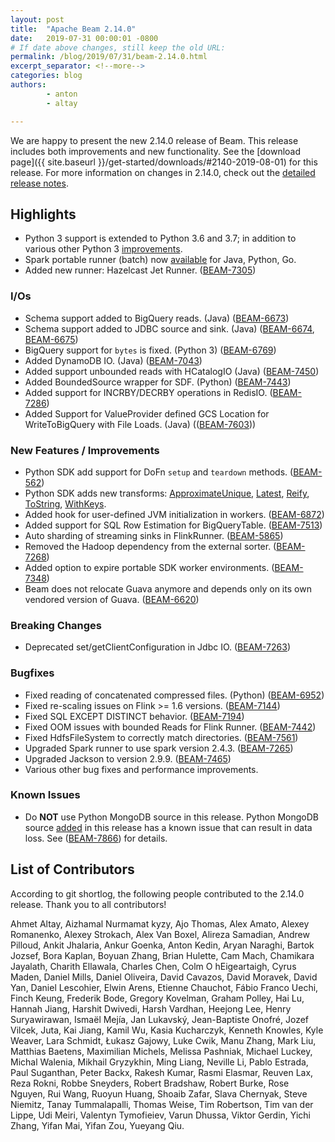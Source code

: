 ```yaml
---
layout: post
title:  "Apache Beam 2.14.0"
date:   2019-07-31 00:00:01 -0800
# If date above changes, still keep the old URL:
permalink: /blog/2019/07/31/beam-2.14.0.html
excerpt_separator: <!--more-->
categories: blog
authors:
        - anton
        - altay

---
```

<!--
Licensed under the Apache License, Version 2.0 (the "License");
you may not use this file except in compliance with the License.
You may obtain a copy of the License at

http://www.apache.org/licenses/LICENSE-2.0

Unless required by applicable law or agreed to in writing, software
distributed under the License is distributed on an "AS IS" BASIS,
WITHOUT WARRANTIES OR CONDITIONS OF ANY KIND, either express or implied.
See the License for the specific language governing permissions and
limitations under the License.
-->

We are happy to present the new 2.14.0 release of Beam. This release includes both improvements and new functionality.
See the [download page]({{ site.baseurl }}/get-started/downloads/#2140-2019-08-01) for this release.<!--more-->
For more information on changes in 2.14.0, check out the
[detailed release notes](https://issues.apache.org/jira/secure/ReleaseNote.jspa?projectId=12319527&version=12345431).

## Highlights

 * Python 3 support is extended to Python 3.6 and 3.7; in addition to various other Python 3 [improvements](https://issues.apache.org/jira/browse/BEAM-1251?focusedCommentId=16890504&page=com.atlassian.jira.plugin.system.issuetabpanels%3Acomment-tabpanel#comment-16890504).
 * Spark portable runner (batch) now [available](https://lists.apache.org/thread.html/c43678fc24c9a1dc9f48c51c51950aedcb9bc0fd3b633df16c3d595a@%3Cuser.beam.apache.org%3E) for Java, Python, Go.
 * Added new runner: Hazelcast Jet Runner. ([BEAM-7305](https://issues.apache.org/jira/browse/BEAM-7305))

### I/Os

* Schema support added to BigQuery reads. (Java) ([BEAM-6673](https://issues.apache.org/jira/browse/BEAM-6673))
* Schema support added to JDBC source and sink. (Java) ([BEAM-6674](https://issues.apache.org/jira/browse/BEAM-6674), [BEAM-6675](https://issues.apache.org/jira/browse/BEAM-6675))
* BigQuery support for `bytes` is fixed. (Python 3) ([BEAM-6769](https://issues.apache.org/jira/browse/BEAM-6769))
* Added DynamoDB IO. (Java) ([BEAM-7043](https://issues.apache.org/jira/browse/BEAM-7043))
* Added support unbounded reads with HCatalogIO (Java) ([BEAM-7450](https://issues.apache.org/jira/browse/BEAM-7450))
* Added BoundedSource wrapper for SDF. (Python) ([BEAM-7443](https://issues.apache.org/jira/browse/BEAM-7443))
* Added support for INCRBY/DECRBY operations in RedisIO. ([BEAM-7286](https://issues.apache.org/jira/browse/BEAM-7286))
* Added Support for ValueProvider defined GCS Location for WriteToBigQuery with File Loads. (Java) (([BEAM-7603](https://issues.apache.org/jira/browse/BEAM-7603)))


### New Features / Improvements

* Python SDK add support for DoFn `setup` and `teardown` methods. ([BEAM-562](https://issues.apache.org/jira/browse/BEAM-562))
* Python SDK adds new transforms: [ApproximateUnique](https://issues.apache.org/jira/browse/BEAM-6693), [Latest](https://issues.apache.org/jira/browse/BEAM-6695), [Reify](https://issues.apache.org/jira/browse/BEAM-7019), [ToString](https://issues.apache.org/jira/browse/BEAM-7021), [WithKeys](https://issues.apache.org/jira/browse/BEAM-7023).
* Added hook for user-defined JVM initialization in workers. ([BEAM-6872](https://issues.apache.org/jira/browse/BEAM-6872))
* Added support for SQL Row Estimation for BigQueryTable. ([BEAM-7513](https://issues.apache.org/jira/browse/BEAM-7513))
* Auto sharding of streaming sinks in FlinkRunner. ([BEAM-5865](https://issues.apache.org/jira/browse/BEAM-5865))
* Removed the Hadoop dependency from the external sorter. ([BEAM-7268](https://issues.apache.org/jira/browse/BEAM-7268))
* Added option to expire portable SDK worker environments. ([BEAM-7348](https://issues.apache.org/jira/browse/BEAM-7348))
* Beam does not relocate Guava anymore and depends only on its own vendored version of Guava. ([BEAM-6620](https://issues.apache.org/jira/browse/BEAM-6620))


### Breaking Changes
* Deprecated set/getClientConfiguration in Jdbc IO. ([BEAM-7263](https://issues.apache.org/jira/browse/BEAM-7263))


### Bugfixes

* Fixed reading of concatenated compressed files. (Python) ([BEAM-6952](https://issues.apache.org/jira/browse/BEAM-6952))
* Fixed re-scaling issues on Flink >= 1.6 versions. ([BEAM-7144](https://issues.apache.org/jira/browse/BEAM-7144))
* Fixed SQL EXCEPT DISTINCT behavior. ([BEAM-7194](https://issues.apache.org/jira/browse/BEAM-7194))
* Fixed OOM issues with bounded Reads for Flink Runner. ([BEAM-7442](https://issues.apache.org/jira/browse/BEAM-7442))
* Fixed HdfsFileSystem to correctly match directories. ([BEAM-7561](https://issues.apache.org/jira/browse/BEAM-7561))
* Upgraded Spark runner to use spark version 2.4.3. ([BEAM-7265](https://issues.apache.org/jira/browse/BEAM-7265))
* Upgraded Jackson to version 2.9.9. ([BEAM-7465](https://issues.apache.org/jira/browse/BEAM-7465))
* Various other bug fixes and performance improvements.


### Known Issues

* Do **NOT** use Python MongoDB source in this release. Python MongoDB source [added](https://issues.apache.org/jira/browse/BEAM-5148) in this release has a known issue that can result in data loss. See ([BEAM-7866](https://issues.apache.org/jira/browse/BEAM-7866)) for details.


## List of Contributors

According to git shortlog, the following people contributed to the 2.14.0 release. Thank you to all contributors!

Ahmet Altay, Aizhamal Nurmamat kyzy, Ajo Thomas, Alex Amato, Alexey Romanenko, 
Alexey Strokach, Alex Van Boxel, Alireza Samadian, Andrew Pilloud, 
Ankit Jhalaria, Ankur Goenka, Anton Kedin, Aryan Naraghi, Bartok Jozsef, 
Bora Kaplan, Boyuan Zhang, Brian Hulette, Cam Mach, Chamikara Jayalath, 
Charith Ellawala, Charles Chen, Colm O hEigeartaigh, Cyrus Maden, 
Daniel Mills, Daniel Oliveira, David Cavazos, David Moravek, David Yan, 
Daniel Lescohier, Elwin Arens, Etienne Chauchot, Fábio Franco Uechi, 
Finch Keung, Frederik Bode, Gregory Kovelman, Graham Polley, Hai Lu, Hannah Jiang, 
Harshit Dwivedi, Harsh Vardhan, Heejong Lee, Henry Suryawirawan, 
Ismaël Mejía, Jan Lukavský, Jean-Baptiste Onofré, Jozef Vilcek, Juta, Kai Jiang, 
Kamil Wu, Kasia Kucharczyk, Kenneth Knowles, Kyle Weaver, Lara Schmidt, 
Łukasz Gajowy, Luke Cwik, Manu Zhang, Mark Liu, Matthias Baetens, 
Maximilian Michels, Melissa Pashniak, Michael Luckey, Michal Walenia, 
Mikhail Gryzykhin, Ming Liang, Neville Li, Pablo Estrada, Paul Suganthan, 
Peter Backx, Rakesh Kumar, Rasmi Elasmar, Reuven Lax, Reza Rokni, Robbe Sneyders, 
Robert Bradshaw, Robert Burke, Rose Nguyen, Rui Wang, Ruoyun Huang, 
Shoaib Zafar, Slava Chernyak, Steve Niemitz, Tanay Tummalapalli, Thomas Weise, 
Tim Robertson, Tim van der Lippe, Udi Meiri, Valentyn Tymofieiev, Varun Dhussa, 
Viktor Gerdin, Yichi Zhang, Yifan Mai, Yifan Zou, Yueyang Qiu.
